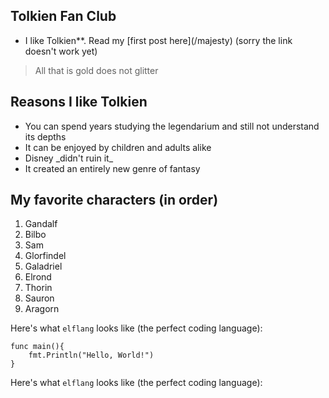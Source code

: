 <!doctype html>
<html>
  <head>
    <meta charset="utf-8" />
    <meta name="viewport" content="width=device-width, initial-scale=1" />
    <title>Tolkien Fan Club

**I like Tolkien**. Read my [first post here](/majesty) (sorry the link doesn't work yet)

> All that is gold does not glitter

## Reasons I like Tolkien

- You can spend years studying the legendarium and still not understand its depths
- It can be enjoyed by children and adults alike
- Disney _didn't ruin it_
- It created an entirely new genre of fantasy

## My favorite characters (in order)

1. Gandalf
2. Bilbo
3. Sam
4. Glorfindel
5. Galadriel
6. Elrond
7. Thorin
8. Sauron
9. Aragorn

Here's what `elflang` looks like (the perfect coding language):

```
func main(){
    fmt.Println("Hello, World!")
}
```
</title>
    <link href="/index.css" rel="stylesheet" />
  </head>

  <body>
    <article><div><h1>Tolkien Fan Club</h1><ul><li>I like Tolkien**. Read my [first post here](/majesty) (sorry the link doesn't work yet)</li></ul><blockquote>All that is gold does not glitter</blockquote><h2>Reasons I like Tolkien</h2><ul><li>You can spend years studying the legendarium and still not understand its depths</li><li>It can be enjoyed by children and adults alike</li><li>Disney _didn't ruin it_</li><li>It created an entirely new genre of fantasy</li></ul><h2>My favorite characters (in order)</h2><ol><li>Gandalf</li><li>Bilbo</li><li>Sam</li><li>Glorfindel</li><li>Galadriel</li><li>Elrond</li><li>Thorin</li><li>Sauron</li><li>Aragorn</li></ol><p>Here's what <code>elflang</code> looks like (the perfect coding language):</p><pre><code>func main(){
    fmt.Println("Hello, World!")
}</code></pre><p>Here's what <code>elflang</code> looks like (the perfect coding language):</p></div></article>
  </body>
</html>
